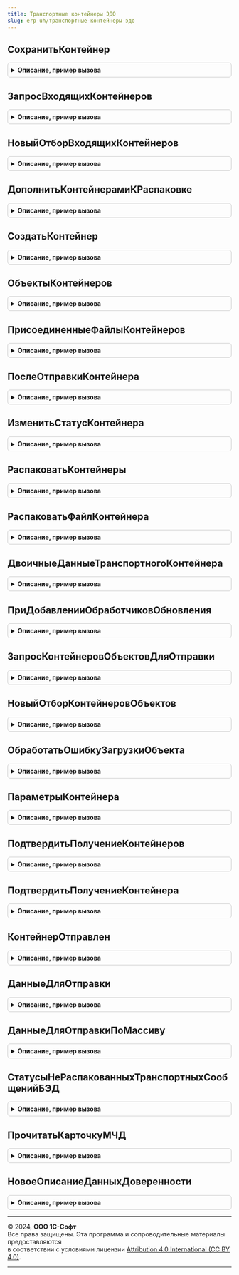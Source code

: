 ```yaml
---
title: Транспортные контейнеры ЭДО
slug: erp-uh/транспортные-контейнеры-эдо
---
```



## СохранитьКонтейнер
<details style="margin: 1em 0; padding: 0.5em; border: 1px solid #ccc; border-radius: 6px;">

<summary style="font-weight: bold; cursor: pointer;">Описание, пример вызова</summary>

```bsl

// Записывает транспортный контейнер в информационную базу.
//
// Параметры:
// 	ОписаниеКонтейнера - СтрокаТаблицыЗначений из см. СервисЭДО.НоваяТаблицаКонтейнеров
// 	КлючСинхронизации - см. СинхронизацияЭДОКлиентСервер.НовыйКлючСинхронизации
// 	КонтекстДиагностики - см. ОбработкаНеисправностейБЭД.НовыйКонтекстДиагностики
// 	ИмяБезРасширения - Строка - имя файла контейнера
// Возвращаемое значение:
// 	Структура:
// 	  * ТранспортныйКонтейнер - ДокументСсылка.ТранспортныйКонтейнерЭДО
// 	  * Объект - Произвольный - связанный с контейнером объект
Функция СохранитьКонтейнер(ОписаниеКонтейнера, КлючСинхронизации, КонтекстДиагностики, ИмяБезРасширения = "") Экспорт
```

Пример вызова
```bsl
Результат = ТранспортныеКонтейнерыЭДО.СохранитьКонтейнер(ОписаниеКонтейнера, КлючСинхронизации, КонтекстДиагностики, ИмяБезРасширения);
```
</details>

## ЗапросВходящихКонтейнеров
<details style="margin: 1em 0; padding: 0.5em; border: 1px solid #ccc; border-radius: 6px;">

<summary style="font-weight: bold; cursor: pointer;">Описание, пример вызова</summary>

```bsl

// Возвращает описание запроса, в результате которого будут содержаться входящие контейнеры.
// Запрос содержит следующие поля:
//   * Ссылка - ДокументСсылка.ТранспортныйКонтейнерЭДО - транспортный контейнер
//   * ВнешнийУИД - Строка - внешний уникальный идентификатор.
//
// Параметры:
// 	ИмяВременнойТаблицы - Строка - таблица, в которую будет помещен результат запроса
// 	Отбор - см. НовыйОтборВходящихКонтейнеров
// Возвращаемое значение:
// 	- См. ОбщегоНазначенияБЭД.НовоеОписаниеЗапроса
Функция ЗапросВходящихКонтейнеров(ИмяВременнойТаблицы, Отбор = Неопределено) Экспорт
```

Пример вызова
```bsl
Результат = ТранспортныеКонтейнерыЭДО.ЗапросВходящихКонтейнеров(ИмяВременнойТаблицы, Отбор);
```
</details>

## НовыйОтборВходящихКонтейнеров
<details style="margin: 1em 0; padding: 0.5em; border: 1px solid #ccc; border-radius: 6px;">

<summary style="font-weight: bold; cursor: pointer;">Описание, пример вызова</summary>

```bsl

// Возвращает описание отбора входящих контейнеров. См. ЗапросВходящихКонтейнеров.
//
// Возвращаемое значение:
// 	Структура - Описание:
// * ВнешнийИдентификатор - Строка - имя параметра, содержащего внешние идентификаторы контейнеров
Функция НовыйОтборВходящихКонтейнеров() Экспорт
```

Пример вызова
```bsl
Результат = ТранспортныеКонтейнерыЭДО.НовыйОтборВходящихКонтейнеров() 
```
</details>

## ДополнитьКонтейнерамиКРаспаковке
<details style="margin: 1em 0; padding: 0.5em; border: 1px solid #ccc; border-radius: 6px;">

<summary style="font-weight: bold; cursor: pointer;">Описание, пример вызова</summary>

```bsl

// Дополняет контейнеры, которые будут распаковываться, нераспакованными контейнерами.
//
// Параметры:
//  Контейнеры - Массив из ДокументСсылка.ТранспортныйКонтейнерЭДО - контейнеры к распаковке
//  ИдентификаторыУчетныхЗаписей - Массив из Строка - учетные записи организации
Процедура ДополнитьКонтейнерамиКРаспаковке(Контейнеры, ИдентификаторыУчетныхЗаписей) Экспорт
```

Пример вызова
```bsl
ТранспортныеКонтейнерыЭДО.ДополнитьКонтейнерамиКРаспаковке(Контейнеры, ИдентификаторыУчетныхЗаписей) 
```
</details>

## СоздатьКонтейнер
<details style="margin: 1em 0; padding: 0.5em; border: 1px solid #ccc; border-radius: 6px;">

<summary style="font-weight: bold; cursor: pointer;">Описание, пример вызова</summary>

```bsl

// Создает транспортный контейнер.
//
// Параметры:
//  ДанныеОбъектов - см. СинхронизацияЭДО.НовыеДанныеОбъектов
//  КонтекстДиагностики - см. ОбработкаНеисправностейБЭД.НовыйКонтекстДиагностики
//
// Возвращаемое значение:
//  См. НовоеОписаниеКонтейнера
Функция СоздатьКонтейнер(ДанныеОбъектов, КонтекстДиагностики = Неопределено) Экспорт
```

Пример вызова
```bsl
Результат = ТранспортныеКонтейнерыЭДО.СоздатьКонтейнер(ДанныеОбъектов, КонтекстДиагностики);
```
</details>

## ОбъектыКонтейнеров
<details style="margin: 1em 0; padding: 0.5em; border: 1px solid #ccc; border-radius: 6px;">

<summary style="font-weight: bold; cursor: pointer;">Описание, пример вызова</summary>

```bsl

// Возвращает объекты контейнеров.
//
// Параметры:
// 	Контейнеры - Массив из ДокументСсылка.ТранспортныйКонтейнерЭДО
// Возвращаемое значение:
// 	Соответствие из КлючИЗначение:
//    * Ключ - ДокументСсылка.ТранспортныйКонтейнерЭДО
//    * Значение - ДокументСсылка.СообщениеЭДО
Функция ОбъектыКонтейнеров(Контейнеры) Экспорт
```

Пример вызова
```bsl
Результат = ТранспортныеКонтейнерыЭДО.ОбъектыКонтейнеров(Контейнеры) 
```
</details>

## ПрисоединенныеФайлыКонтейнеров
<details style="margin: 1em 0; padding: 0.5em; border: 1px solid #ccc; border-radius: 6px;">

<summary style="font-weight: bold; cursor: pointer;">Описание, пример вызова</summary>

```bsl

Функция ПрисоединенныеФайлыКонтейнеров(Контейнеры) Экспорт
```

Пример вызова
```bsl
Результат = ТранспортныеКонтейнерыЭДО.ПрисоединенныеФайлыКонтейнеров(Контейнеры) 
```
</details>

## ПослеОтправкиКонтейнера
<details style="margin: 1em 0; padding: 0.5em; border: 1px solid #ccc; border-radius: 6px;">

<summary style="font-weight: bold; cursor: pointer;">Описание, пример вызова</summary>

```bsl

// См. СинхронизацияЭДОСобытия.ПослеОтправкиОбъекта
Процедура ПослеОтправкиКонтейнера(Объект, Контейнер, ОшибкаПередачи, КонтекстДиагностики, Отказ) Экспорт
```

Пример вызова
```bsl
ТранспортныеКонтейнерыЭДО.ПослеОтправкиКонтейнера(Объект, Контейнер, ОшибкаПередачи, КонтекстДиагностики, Отказ) 
```
</details>

## ИзменитьСтатусКонтейнера
<details style="margin: 1em 0; padding: 0.5em; border: 1px solid #ccc; border-radius: 6px;">

<summary style="font-weight: bold; cursor: pointer;">Описание, пример вызова</summary>

```bsl

// Изменяет статус транспортного контейнера.
//
// Параметры:
// 	ТранспортныйКонтейнер - ДокументСсылка.ТранспортныйКонтейнерЭДО
// 	Статус - ПеречислениеСсылка.СтатусыТранспортныхСообщенийБЭД
// 	КонтекстДиагностики - см. ОбработкаНеисправностейБЭД.НовыйКонтекстДиагностики
// 	Комментарий - Строка - описание причины изменения статуса
// Возвращаемое значение:
// 	Булево - Истина, если статус контейнера изменен
Функция ИзменитьСтатусКонтейнера(ТранспортныйКонтейнер, Статус, КонтекстДиагностики = Неопределено, Экспорт
```

Пример вызова
```bsl
Результат = ТранспортныеКонтейнерыЭДО.ИзменитьСтатусКонтейнера(ТранспортныйКонтейнер, Статус, КонтекстДиагностики, );
```
</details>

## РаспаковатьКонтейнеры
<details style="margin: 1em 0; padding: 0.5em; border: 1px solid #ccc; border-radius: 6px;">

<summary style="font-weight: bold; cursor: pointer;">Описание, пример вызова</summary>

```bsl

// Параметры:
//  Контейнеры - Массив из ДокументСсылка.ТранспортныйКонтейнерЭДО
//  Отпечатки - см. КриптографияБЭДКлиентСервер.НовыеРезультатыПолученияОтпечатков
//  КонтекстДиагностики - см. ОбработкаНеисправностейБЭД.НовыйКонтекстДиагностики
//
// Возвращаемое значение:
//  См. СформироватьДанныеОбъектов
Функция РаспаковатьКонтейнеры(Контейнеры, Отпечатки, КонтекстДиагностики) Экспорт
```

Пример вызова
```bsl
Результат = ТранспортныеКонтейнерыЭДО.РаспаковатьКонтейнеры(Контейнеры, Отпечатки, КонтекстДиагностики) 
```
</details>

## РаспаковатьФайлКонтейнера
<details style="margin: 1em 0; padding: 0.5em; border: 1px solid #ccc; border-radius: 6px;">

<summary style="font-weight: bold; cursor: pointer;">Описание, пример вызова</summary>

```bsl

// Распаковывает архив транспортного контейнера.
//
// Параметры:
// 	Файл - ДвоичныеДанные - ZIP-архив
// 	                  - см. РаботаСФайламиБЭД.НовоеОписаниеФайла
// 	КонтекстДиагностики - см. ОбработкаНеисправностейБЭД.НовыйКонтекстДиагностики
// Возвращаемое значение:
// 	Структура:
// * Карточка - см. ПрочитатьКарточкуЭлектронногоДокумента
// * Метаданные - см. ПрочитатьФайлМетаданных
// * Ошибка - см. ПрочитатьФайлОшибки
// * Картинки - см. РаботаСФайламиБЭД.НовоеОписаниеФайла
// * Доверенности - см. ПрочитатьКарточкуМЧД
Функция РаспаковатьФайлКонтейнера(Файл, КонтекстДиагностики = Неопределено) Экспорт
```

Пример вызова
```bsl
Результат = ТранспортныеКонтейнерыЭДО.РаспаковатьФайлКонтейнера(Файл, КонтекстДиагностики);
```
</details>

## ДвоичныеДанныеТранспортногоКонтейнера
<details style="margin: 1em 0; padding: 0.5em; border: 1px solid #ccc; border-radius: 6px;">

<summary style="font-weight: bold; cursor: pointer;">Описание, пример вызова</summary>

```bsl

// Возвращает транспортный контейнер в виде zip-архива.
//
// Параметры:
//	ДанныеОбъекта - СтрокаТаблицыЗначений из см. СинхронизацияЭДО.НовыеДанныеОбъектов
//  КонтекстДиагностики - см. ОбработкаНеисправностейБЭД.НовыйКонтекстДиагностики
// Возвращаемое значение:
//  ДвоичныеДанные
Функция ДвоичныеДанныеТранспортногоКонтейнера(ДанныеОбъекта, КонтекстДиагностики = Неопределено) Экспорт
```

Пример вызова
```bsl
Результат = ТранспортныеКонтейнерыЭДО.ДвоичныеДанныеТранспортногоКонтейнера(ДанныеОбъекта, КонтекстДиагностики);
```
</details>

## ПриДобавленииОбработчиковОбновления
<details style="margin: 1em 0; padding: 0.5em; border: 1px solid #ccc; border-radius: 6px;">

<summary style="font-weight: bold; cursor: pointer;">Описание, пример вызова</summary>

```bsl

// См. СинхронизацияЭДОСобытия.ПриДобавленииОбработчиковОбновления.
Процедура ПриДобавленииОбработчиковОбновления(Обработчики) Экспорт
```

Пример вызова
```bsl
ТранспортныеКонтейнерыЭДО.ПриДобавленииОбработчиковОбновления(Обработчики) 
```
</details>

## ЗапросКонтейнеровОбъектовДляОтправки
<details style="margin: 1em 0; padding: 0.5em; border: 1px solid #ccc; border-radius: 6px;">

<summary style="font-weight: bold; cursor: pointer;">Описание, пример вызова</summary>

```bsl

Функция ЗапросКонтейнеровОбъектовДляОтправки(Отбор, ИмяВременнойТаблицы) Экспорт
```

Пример вызова
```bsl
Результат = ТранспортныеКонтейнерыЭДО.ЗапросКонтейнеровОбъектовДляОтправки(Отбор, ИмяВременнойТаблицы) 
```
</details>

## НовыйОтборКонтейнеровОбъектов
<details style="margin: 1em 0; padding: 0.5em; border: 1px solid #ccc; border-radius: 6px;">

<summary style="font-weight: bold; cursor: pointer;">Описание, пример вызова</summary>

```bsl

Функция НовыйОтборКонтейнеровОбъектов() Экспорт
```

Пример вызова
```bsl
Результат = ТранспортныеКонтейнерыЭДО.НовыйОтборКонтейнеровОбъектов() 
```
</details>

## ОбработатьОшибкуЗагрузкиОбъекта
<details style="margin: 1em 0; padding: 0.5em; border: 1px solid #ccc; border-radius: 6px;">

<summary style="font-weight: bold; cursor: pointer;">Описание, пример вызова</summary>

```bsl

Процедура ОбработатьОшибкуЗагрузкиОбъекта(ДанныеОбъекта, КонтекстДиагностики, ТекстОшибки, МожноОтказатьсяОтЗагрузки = Ложь) Экспорт
```

Пример вызова
```bsl
ТранспортныеКонтейнерыЭДО.ОбработатьОшибкуЗагрузкиОбъекта(ДанныеОбъекта, КонтекстДиагностики, ТекстОшибки, МожноОтказатьсяОтЗагрузки);
```
</details>

## ПараметрыКонтейнера
<details style="margin: 1em 0; padding: 0.5em; border: 1px solid #ccc; border-radius: 6px;">

<summary style="font-weight: bold; cursor: pointer;">Описание, пример вызова</summary>

```bsl

// Возвращает параметры транспортного контейнера.
//
// Параметры:
// 	ИдентификаторДокументооборота - Строка
// 	ИдентификаторСообщения - Строка
// 	ИдентификаторПакета - Строка
// 	СпособОбмена - ПеречислениеСсылка.СпособыОбменаЭД
// 	ИдентификаторУчетнойЗаписи - Строка
// 	ВидСервисаЭДО - ПеречислениеСсылка.ВидыСервисовЭДО
// Возвращаемое значение:
// 	Структура:
// * Отправитель - Строка - идентификатор отправителя
// * Получатель - Строка - идентификатор получателя
// * Организация - ОпределяемыйТип.Организация
// * Контрагент - ОпределяемыйТип.КонтрагентБЭД
// * ДоговорКонтрагента - ОпределяемыйТип.ДоговорСКонтрагентомЭДО
// * СпособОбмена - ПеречислениеСсылка.СпособыОбменаЭД
// * ВнешнийУИД - Строка
// * АдресРесурсаКонтрагента - Строка
// * Объект - Произвольный
// * Статус - ПеречислениеСсылка.СтатусыТранспортныхСообщенийБЭД
// * ВидСервисаЭДО - Булево
Функция ПараметрыКонтейнера(ИдентификаторДокументооборота, ИдентификаторСообщения, ИдентификаторПакета, Экспорт
```

Пример вызова
```bsl
Результат = ТранспортныеКонтейнерыЭДО.ПараметрыКонтейнера(ИдентификаторДокументооборота, ИдентификаторСообщения, ИдентификаторПакета, );
```
</details>

## ПодтвердитьПолучениеКонтейнеров
<details style="margin: 1em 0; padding: 0.5em; border: 1px solid #ccc; border-radius: 6px;">

<summary style="font-weight: bold; cursor: pointer;">Описание, пример вызова</summary>

```bsl

// Подтверждает получение всех неподтвержденных контейнеров в сервисе оператора ЭДО.
//
// Параметры:
//  КлючиСинхронизации - см. СинхронизацияЭДОКлиентСервер.НовыеКлючиСинхронизации
//  КонтекстДиагностики - см. ОбработкаНеисправностейБЭД.НовыйКонтекстДиагностики
Процедура ПодтвердитьПолучениеКонтейнеров(КлючиСинхронизации, КонтекстДиагностики) Экспорт
```

Пример вызова
```bsl
ТранспортныеКонтейнерыЭДО.ПодтвердитьПолучениеКонтейнеров(КлючиСинхронизации, КонтекстДиагностики) 
```
</details>

## ПодтвердитьПолучениеКонтейнера
<details style="margin: 1em 0; padding: 0.5em; border: 1px solid #ccc; border-radius: 6px;">

<summary style="font-weight: bold; cursor: pointer;">Описание, пример вызова</summary>

```bsl

// Подтверждает получение контейнера в сервисе оператора ЭДО.
//
// Параметры:
//  Контейнер - ДокументСсылка.ТранспортныйКонтейнерЭДО
//  ВнешнийУИД - Строка
//  КлючСинхронизации - см. СинхронизацияЭДОКлиентСервер.НовыйКлючСинхронизации
//  КонтекстДиагностики - см. ОбработкаНеисправностейБЭД.НовыйКонтекстДиагностики
Процедура ПодтвердитьПолучениеКонтейнера(Контейнер, ВнешнийУИД, КлючСинхронизации, КонтекстДиагностики) Экспорт
```

Пример вызова
```bsl
ТранспортныеКонтейнерыЭДО.ПодтвердитьПолучениеКонтейнера(Контейнер, ВнешнийУИД, КлючСинхронизации, КонтекстДиагностики) 
```
</details>

## КонтейнерОтправлен
<details style="margin: 1em 0; padding: 0.5em; border: 1px solid #ccc; border-radius: 6px;">

<summary style="font-weight: bold; cursor: pointer;">Описание, пример вызова</summary>

```bsl

Функция КонтейнерОтправлен(Контейнер) Экспорт
```

Пример вызова
```bsl
Результат = ТранспортныеКонтейнерыЭДО.КонтейнерОтправлен(Контейнер) 
```
</details>

## ДанныеДляОтправки
<details style="margin: 1em 0; padding: 0.5em; border: 1px solid #ccc; border-radius: 6px;">

<summary style="font-weight: bold; cursor: pointer;">Описание, пример вызова</summary>

```bsl

// Возвращает данные транспортного контейнера для отправки.
//
// Параметры:
//  ТранспортныйКонтейнер - ДокументСсылка.ТранспортныйКонтейнерЭДО
//
// Возвращаемое значение:
//  Структура:
//   * СпособОбменаЭД - ПеречислениеСсылка.СпособыОбменаЭД
//   * Отправитель - Строка
//   * Получатель - Строка
//   * АдресРесурсаКонтрагента - ПеречислениеСсылка.СпособыОбменаЭД
//   * АдресРесурсаОрганизации - Строка, СправочникСсылка.УчетныеЗаписиЭлектроннойПочты -
Функция ДанныеДляОтправки(ТранспортныйКонтейнер) Экспорт
```

Пример вызова
```bsl
Результат = ТранспортныеКонтейнерыЭДО.ДанныеДляОтправки(ТранспортныйКонтейнер) 
```
</details>

## ДанныеДляОтправкиПоМассиву
<details style="margin: 1em 0; padding: 0.5em; border: 1px solid #ccc; border-radius: 6px;">

<summary style="font-weight: bold; cursor: pointer;">Описание, пример вызова</summary>

```bsl

// Возвращает данные транспортных контейнеров для отправки.
//
// Параметры:
//  ТранспортныйКонтейнер - массив, элементы ДокументСсылка.ТранспортныйКонтейнерЭДО
//
// Возвращаемое значение:
// 	КлючИЗначение:
// 		Ключ - ДокументСсылка.ТранспортныйКонтейнерЭДО
// 		Значение -
//  		Структура:
//   			* СпособОбменаЭД - ПеречислениеСсылка.СпособыОбменаЭД
//  			* Отправитель - Строка
//  			* Получатель - Строка
//   			* АдресРесурсаКонтрагента - ПеречислениеСсылка.СпособыОбменаЭД
//   			* АдресРесурсаОрганизации - Строка, СправочникСсылка.УчетныеЗаписиЭлектроннойПочты -
Функция ДанныеДляОтправкиПоМассиву(ТранспортныеКонтейнеры) Экспорт
```

Пример вызова
```bsl
Результат = ТранспортныеКонтейнерыЭДО.ДанныеДляОтправкиПоМассиву(ТранспортныеКонтейнеры) 
```
</details>

## СтатусыНеРаспакованныхТранспортныхСообщенийБЭД
<details style="margin: 1em 0; padding: 0.5em; border: 1px solid #ccc; border-radius: 6px;">

<summary style="font-weight: bold; cursor: pointer;">Описание, пример вызова</summary>

```bsl

// Возвращает массив статусов не распакованных транспортных сообщений БЭД.
//
// Возвращаемое значение:
//  Массив из ПеречислениеСсылка.СтатусыТранспортныхСообщенийБЭД
//
Функция СтатусыНеРаспакованныхТранспортныхСообщенийБЭД() Экспорт
```

Пример вызова
```bsl
Результат = ТранспортныеКонтейнерыЭДО.СтатусыНеРаспакованныхТранспортныхСообщенийБЭД() 
```
</details>

## ПрочитатьКарточкуМЧД
<details style="margin: 1em 0; padding: 0.5em; border: 1px solid #ccc; border-radius: 6px;">

<summary style="font-weight: bold; cursor: pointer;">Описание, пример вызова</summary>

```bsl

// Читает карточку МЧД из ТК и возвращает результат.
//
// Параметры:
//  ИмяФайла - Строка
//  КаталогРаспаковки - Строка
//
// Возвращаемое значение:
//  Соответствие из КлючИЗначение:
//   * Ключ - Строка - Хеш удостоверяемой подписи
//   * Значение - см. НовоеОписаниеДанныхДоверенности
Функция ПрочитатьКарточкуМЧД(ИмяФайла, КаталогРаспаковки) Экспорт
```

Пример вызова
```bsl
Результат = ТранспортныеКонтейнерыЭДО.ПрочитатьКарточкуМЧД(ИмяФайла, КаталогРаспаковки) 
```
</details>

## НовоеОписаниеДанныхДоверенности
<details style="margin: 1em 0; padding: 0.5em; border: 1px solid #ccc; border-radius: 6px;">

<summary style="font-weight: bold; cursor: pointer;">Описание, пример вызова</summary>

```bsl

// Возвращает пустое описание данных доверенности.
//
// Возвращаемое значение:
//  Структура:
// * НомерДоверенности - Строка
// * ДоверительИНН - Строка
// * СсылкаНаРеестр - Строка
// * СсылкаНаДоверенностьВРеестре - Строка
// * Доверенность - см. РаботаСФайламиБЭД.НовоеОписаниеФайла
// * Подпись - см. РаботаСФайламиБЭД.НовоеОписаниеФайла
// * ДатаВыдачи - Дата
// * ДатаОкончания - Дата
// * ЭтоФайловаяДоверенность - Булево
Функция НовоеОписаниеДанныхДоверенности() Экспорт
```

Пример вызова
```bsl
Результат = ТранспортныеКонтейнерыЭДО.НовоеОписаниеДанныхДоверенности() 
```
</details>

---

© 2024, **ООО 1С-Софт**  
Все права защищены. Эта программа и сопроводительные материалы предоставляются  
в соответствии с условиями лицензии [Attribution 4.0 International (CC BY 4.0)](https://creativecommons.org/licenses/by/4.0/legalcode).

---
